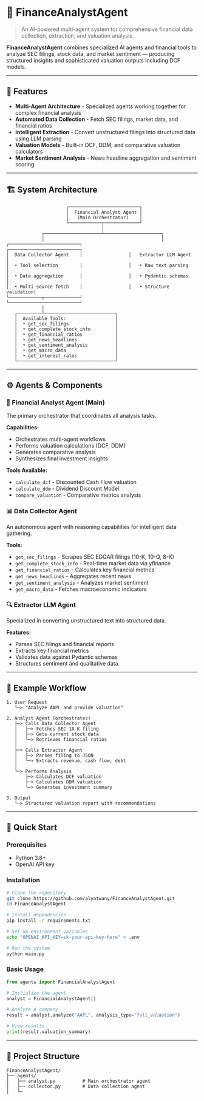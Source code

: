 # 🧠 FinanceAnalystAgent

> An AI-powered multi-agent system for comprehensive financial data collection, extraction, and valuation analysis.

**FinanceAnalystAgent** combines specialized AI agents and financial tools to analyze SEC filings, stock data, and market sentiment — producing structured insights and sophisticated valuation outputs including DCF models.

---

## 🎯 Features

- **Multi-Agent Architecture** - Specialized agents working together for complex financial analysis
- **Automated Data Collection** - Fetch SEC filings, market data, and financial ratios
- **Intelligent Extraction** - Convert unstructured filings into structured data using LLM parsing
- **Valuation Models** - Built-in DCF, DDM, and comparative valuation calculators
- **Market Sentiment Analysis** - News headline aggregation and sentiment scoring

---

## 🏗️ System Architecture

```
                      ┌──────────────────────────┐
                      │  Financial Analyst Agent │
                      │   (Main Orchestrator)    │
                      └────────────┬─────────────┘
                                   │
             ┌─────────────────────┴─────────────────────┐
             │                                           │
┌──────────────────────────┐                 ┌──────────────────────────┐
│  Data Collector Agent    │                 │   Extractor LLM Agent   │
│  • Tool selection        │                 │   • Raw text parsing    │
│  • Data aggregation      │                 │   • Pydantic schemas    │
│  • Multi-source fetch    │                 │   • Structure validation│
└────────────┬─────────────┘                 └──────────────────────────┘
             │
   ┌─────────┴──────────────────────────┐
   │  Available Tools:                  │
   │  • get_sec_filings                 │
   │  • get_complete_stock_info         │
   │  • get_financial_ratios            │
   │  • get_news_headlines              │
   │  • get_sentiment_analysis          │
   │  • get_macro_data                  │
   │  • get_interest_rates              │
   └────────────────────────────────────┘
```

---

## ⚙️ Agents & Components

### 🎯 Financial Analyst Agent (Main)
The primary orchestrator that coordinates all analysis tasks.

**Capabilities:**
- Orchestrates multi-agent workflows
- Performs valuation calculations (DCF, DDM)
- Generates comparative analysis
- Synthesizes final investment insights

**Tools Available:**
- `calculate_dcf` - Discounted Cash Flow valuation
- `calculate_ddm` - Dividend Discount Model
- `compare_valuation` - Comparative metrics analysis

### 📊 Data Collector Agent
An autonomous agent with reasoning capabilities for intelligent data gathering.

**Tools:**
- `get_sec_filings` - Scrapes SEC EDGAR filings (10-K, 10-Q, 8-K)
- `get_complete_stock_info` - Real-time market data via yfinance
- `get_financial_ratios` - Calculates key financial metrics
- `get_news_headlines` - Aggregates recent news
- `get_sentiment_analysis` - Analyzes market sentiment
- `get_macro_data` - Fetches macroeconomic indicators

### 🔍 Extractor LLM Agent
Specialized in converting unstructured text into structured data.

**Features:**
- Parses SEC filings and financial reports
- Extracts key financial metrics
- Validates data against Pydantic schemas
- Structures sentiment and qualitative data

---

## 🔄 Example Workflow

```
1. User Request
   └─> "Analyze AAPL and provide valuation"
   
2. Analyst Agent (orchestrates)
   ├─> Calls Data Collector Agent
   │   ├─> Fetches SEC 10-K filing
   │   ├─> Gets current stock data
   │   └─> Retrieves financial ratios
   │
   ├─> Calls Extractor Agent
   │   ├─> Parses filing to JSON
   │   └─> Extracts revenue, cash flow, debt
   │
   └─> Performs Analysis
       ├─> Calculates DCF valuation
       ├─> Calculates DDM valuation
       └─> Generates investment summary
       
3. Output
   └─> Structured valuation report with recommendations
```

---

## 🚀 Quick Start

### Prerequisites
- Python 3.8+
- OpenAI API key

### Installation

```bash
# Clone the repository
git clone https://github.com/alyatwany/FinanceAnalystAgent.git
cd FinanceAnalystAgent

# Install dependencies
pip install -r requirements.txt

# Set up environment variables
echo "OPENAI_API_KEY=sk-your-api-key-here" > .env

# Run the system
python main.py
```

### Basic Usage

```python
from agents import FinancialAnalystAgent

# Initialize the agent
analyst = FinancialAnalystAgent()

# Analyze a company
result = analyst.analyze("AAPL", analysis_type="full_valuation")

# View results
print(result.valuation_summary)
```

---

## 📂 Project Structure

```
FinanceAnalystAgent/
├── agents/
│   ├── analyst.py          # Main orchestrator agent
│   ├── collector.py        # Data collection agent
│   └─
